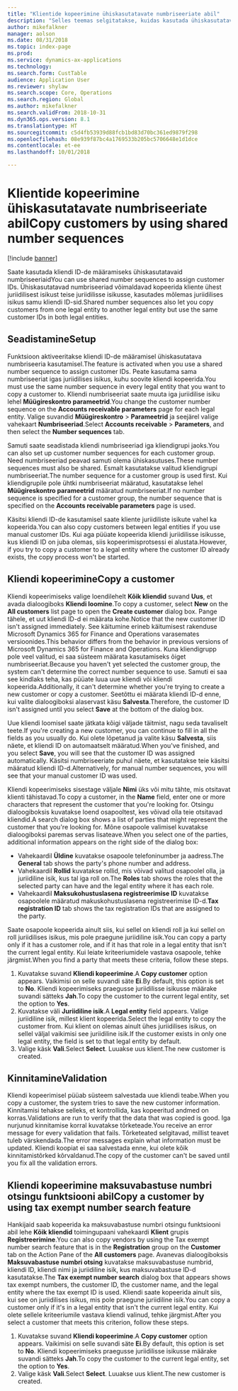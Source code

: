 ```yaml
---
title: "Klientide kopeerimine ühiskasutatavate numbriseeriate abil"
description: "Selles teemas selgitatakse, kuidas kasutada ühiskasutatavaid numbriseeriaid kliendi kopeerimiseks teise juriidilisse isikusse, säilitades sama kliendi ID."
author: mikefalkner
manager: aolson
ms.date: 08/31/2018
ms.topic: index-page
ms.prod: 
ms.service: dynamics-ax-applications
ms.technology: 
ms.search.form: CustTable
audience: Application User
ms.reviewer: shylaw
ms.search.scope: Core, Operations
ms.search.region: Global
ms.author: mikefalkner
ms.search.validFrom: 2018-10-31
ms.dyn365.ops.version: 8.1
ms.translationtype: HT
ms.sourcegitcommit: c5d4fb53939d88fcb1bd83d70bc361ed9879f298
ms.openlocfilehash: 08e939f87bc4a1769533b205bc5706648e1d1dce
ms.contentlocale: et-ee
ms.lasthandoff: 10/01/2018

---
```


# <a name="copy-customers-by-using-shared-number-sequences"></a><span data-ttu-id="acc09-103">Klientide kopeerimine ühiskasutatavate numbriseeriate abil</span><span class="sxs-lookup"><span data-stu-id="acc09-103">Copy customers by using shared number sequences</span></span>

[!include [banner](../includes/banner.md)]

<span data-ttu-id="acc09-104">Saate kasutada kliendi ID-de määramiseks ühiskasutatavaid numbriseeriaid</span><span class="sxs-lookup"><span data-stu-id="acc09-104">You can use shared number sequences to assign customer IDs.</span></span> <span data-ttu-id="acc09-105">Ühiskasutatavad numbriseeriad võimaldavad kopeerida kliente ühest juriidilisest isikust teise juriidilisse isikusse, kasutades mõlemas juriidilises isikus samu kliendi ID-sid.</span><span class="sxs-lookup"><span data-stu-id="acc09-105">Shared number sequences also let you copy customers from one legal entity to another legal entity but use the same customer IDs in both legal entities.</span></span>

## <a name="setup"></a><span data-ttu-id="acc09-106">Seadistamine</span><span class="sxs-lookup"><span data-stu-id="acc09-106">Setup</span></span>

<span data-ttu-id="acc09-107">Funktsioon aktiveeritakse kliendi ID-de määramisel ühiskasutatava numbriseeria kasutamisel.</span><span class="sxs-lookup"><span data-stu-id="acc09-107">The feature is activated when you use a shared number sequence to assign customer IDs.</span></span> <span data-ttu-id="acc09-108">Peate kasutama sama numbriseeriat igas juriidilises isikus, kuhu soovite kliendi kopeerida.</span><span class="sxs-lookup"><span data-stu-id="acc09-108">You must use the same number sequence in every legal entity that you want to copy a customer to.</span></span> <span data-ttu-id="acc09-109">Kliendi numbriseeriat saate muuta iga juriidilise isiku lehel **Müügireskontro parameetrid**.</span><span class="sxs-lookup"><span data-stu-id="acc09-109">You change the customer number sequence on the **Accounts receivable parameters** page for each legal entity.</span></span> <span data-ttu-id="acc09-110">Valige suvandid **Müügireskontro** \> **Parameetrid** ja seejärel valige vahekaart **Numbriseeriad**.</span><span class="sxs-lookup"><span data-stu-id="acc09-110">Select **Accounts receivable** \> **Parameters**, and then select the **Number sequences** tab.</span></span>

<span data-ttu-id="acc09-111">Samuti saate seadistada kliendi numbriseeriad iga kliendigrupi jaoks.</span><span class="sxs-lookup"><span data-stu-id="acc09-111">You can also set up customer number sequences for each customer group.</span></span> <span data-ttu-id="acc09-112">Need numbriseeriad peavad samuti olema ühiskasutuses.</span><span class="sxs-lookup"><span data-stu-id="acc09-112">These number sequences must also be shared.</span></span> <span data-ttu-id="acc09-113">Esmalt kasutatakse valitud kliendigrupi numbriseeriat.</span><span class="sxs-lookup"><span data-stu-id="acc09-113">The number sequence for a customer group is used first.</span></span> <span data-ttu-id="acc09-114">Kui kliendigrupile pole ühtki numbriseeriat määratud, kasutatakse lehel **Müügireskontro parameetrid** määratud numbriseeriat.</span><span class="sxs-lookup"><span data-stu-id="acc09-114">If no number sequence is specified for a customer group, the number sequence that is specified on the **Accounts receivable parameters** page is used.</span></span>

<span data-ttu-id="acc09-115">Käsitsi kliendi ID-de kasutamisel saate kliente juriidiliste isikute vahel ka kopeerida.</span><span class="sxs-lookup"><span data-stu-id="acc09-115">You can also copy customers between legal entities if you use manual customer IDs.</span></span> <span data-ttu-id="acc09-116">Kui aga püüate kopeerida kliendi juriidilisse isikusse, kus kliendi ID on juba olemas, siis kopeerimisprotsessi ei alustata.</span><span class="sxs-lookup"><span data-stu-id="acc09-116">However, if you try to copy a customer to a legal entity where the customer ID already exists, the copy process won't be started.</span></span>

## <a name="copy-a-customer"></a><span data-ttu-id="acc09-117">Kliendi kopeerimine</span><span class="sxs-lookup"><span data-stu-id="acc09-117">Copy a customer</span></span>

<span data-ttu-id="acc09-118">Kliendi kopeerimiseks valige loendilehelt **Kõik kliendid** suvand **Uus**, et avada dialoogiboks **Kliendi loomine**.</span><span class="sxs-lookup"><span data-stu-id="acc09-118">To copy a customer, select **New** on the **All customers** list page to open the **Create customer** dialog box.</span></span> <span data-ttu-id="acc09-119">Pange tähele, et uut kliendi ID-d ei määrata kohe.</span><span class="sxs-lookup"><span data-stu-id="acc09-119">Notice that the new customer ID isn't assigned immediately.</span></span> <span data-ttu-id="acc09-120">See käitumine erineb käitumisest rakenduse Microsoft Dynamics 365 for Finance and Operations varasemates versioonides.</span><span class="sxs-lookup"><span data-stu-id="acc09-120">This behavior differs from the behavior in previous versions of Microsoft Dynamics 365 for Finance and Operations.</span></span> <span data-ttu-id="acc09-121">Kuna kliendigrupp pole veel valitud, ei saa süsteem määrata kasutamiseks õiget numbriseeriat.</span><span class="sxs-lookup"><span data-stu-id="acc09-121">Because you haven't yet selected the customer group, the system can't determine the correct number sequence to use.</span></span> <span data-ttu-id="acc09-122">Samuti ei saa see kindlaks teha, kas püüate luua uue kliendi või kliendi kopeerida.</span><span class="sxs-lookup"><span data-stu-id="acc09-122">Additionally, it can't determine whether you're trying to create a new customer or copy a customer.</span></span> <span data-ttu-id="acc09-123">Seetõttu ei määrata kliendi ID-d enne, kui valite dialoogiboksi alaservast käsu **Salvesta**.</span><span class="sxs-lookup"><span data-stu-id="acc09-123">Therefore, the customer ID isn't assigned until you select **Save** at the bottom of the dialog box.</span></span>

<span data-ttu-id="acc09-124">Uue kliendi loomisel saate jätkata kõigi väljade täitmist, nagu seda tavaliselt teete.</span><span class="sxs-lookup"><span data-stu-id="acc09-124">If you're creating a new customer, you can continue to fill in all the fields as you usually do.</span></span> <span data-ttu-id="acc09-125">Kui olete lõpetanud ja valite käsu **Salvesta**, siis näete, et kliendi ID on automaatselt määratud.</span><span class="sxs-lookup"><span data-stu-id="acc09-125">When you've finished, and you select **Save**, you will see that the customer ID was assigned automatically.</span></span> <span data-ttu-id="acc09-126">Käsitsi numbriseeriate puhul näete, et kasutatakse teie käsitsi määratud kliendi ID-d.</span><span class="sxs-lookup"><span data-stu-id="acc09-126">Alternatively, for manual number sequences, you will see that your manual customer ID was used.</span></span>

<span data-ttu-id="acc09-127">Kliendi kopeerimiseks sisestage väljale **Nimi** üks või mitu tähte, mis otsitavat klienti tähistavad.</span><span class="sxs-lookup"><span data-stu-id="acc09-127">To copy a customer, in the **Name** field, enter one or more characters that represent the customer that you're looking for.</span></span> <span data-ttu-id="acc09-128">Otsingu dialoogiboksis kuvatakse loend osapooltest, kes võivad olla teie otsitavad kliendid.</span><span class="sxs-lookup"><span data-stu-id="acc09-128">A search dialog box shows a list of parties that might represent the customer that you're looking for.</span></span> <span data-ttu-id="acc09-129">Mõne osapoole valimisel kuvatakse dialoogiboksi paremas servas lisateave.</span><span class="sxs-lookup"><span data-stu-id="acc09-129">When you select one of the parties, additional information appears on the right side of the dialog box:</span></span>

- <span data-ttu-id="acc09-130">Vahekaardil **Üldine** kuvatakse osapoole telefoninumber ja aadress.</span><span class="sxs-lookup"><span data-stu-id="acc09-130">The **General** tab shows the party's phone number and address.</span></span>
- <span data-ttu-id="acc09-131">Vahekaardil **Rollid** kuvatakse rollid, mis võivad valitud osapoolel olla, ja juriidiline isik, kus tal iga roll on.</span><span class="sxs-lookup"><span data-stu-id="acc09-131">The **Roles** tab shows the roles that the selected party can have and the legal entity where it has each role.</span></span>
- <span data-ttu-id="acc09-132">Vahekaardil **Maksukohustuslasena registreerimise ID** kuvatakse osapoolele määratud makuskohustuslasena registreerimise ID-d.</span><span class="sxs-lookup"><span data-stu-id="acc09-132">**Tax registration ID** tab shows the tax registration IDs that are assigned to the party.</span></span>

<span data-ttu-id="acc09-133">Saate osapoole kopeerida ainult siis, kui sellel on kliendi roll ja kui sellel on roll juriidilises isikus, mis pole praegune juriidiline isik.</span><span class="sxs-lookup"><span data-stu-id="acc09-133">You can copy a party only if it has a customer role, and if it has that role in a legal entity that isn't the current legal entity.</span></span> <span data-ttu-id="acc09-134">Kui leiate kriteeriumidele vastava osapoole, tehke järgmist.</span><span class="sxs-lookup"><span data-stu-id="acc09-134">When you find a party that meets these criteria, follow these steps.</span></span>

1. <span data-ttu-id="acc09-135">Kuvatakse suvand **Kliendi kopeerimine**.</span><span class="sxs-lookup"><span data-stu-id="acc09-135">A **Copy customer** option appears.</span></span> <span data-ttu-id="acc09-136">Vaikimisi on selle suvandi säte **Ei**.</span><span class="sxs-lookup"><span data-stu-id="acc09-136">By default, this option is set to **No**.</span></span> <span data-ttu-id="acc09-137">Kliendi kopeerimiseks praegusse juriidilisse isikusse määrake suvandi sätteks **Jah**.</span><span class="sxs-lookup"><span data-stu-id="acc09-137">To copy the customer to the current legal entity, set the option to **Yes**.</span></span> 
2. <span data-ttu-id="acc09-138">Kuvatakse väli **Juriidiline isik**.</span><span class="sxs-lookup"><span data-stu-id="acc09-138">A **Legal entity** field appears.</span></span> <span data-ttu-id="acc09-139">Valige juriidiline isik, millest klient kopeerida.</span><span class="sxs-lookup"><span data-stu-id="acc09-139">Select the legal entity to copy the customer from.</span></span> <span data-ttu-id="acc09-140">Kui klient on olemas ainult ühes juriidilises isikus, on sellel väljal vaikimisi see juriidiline isik.</span><span class="sxs-lookup"><span data-stu-id="acc09-140">If the customer exists in only one legal entity, the field is set to that legal entity by default.</span></span>
3. <span data-ttu-id="acc09-141">Valige käsk **Vali**.</span><span class="sxs-lookup"><span data-stu-id="acc09-141">Select **Select**.</span></span> <span data-ttu-id="acc09-142">Luuakse uus klient.</span><span class="sxs-lookup"><span data-stu-id="acc09-142">The new customer is created.</span></span>

## <a name="validation"></a><span data-ttu-id="acc09-143">Kinnitamine</span><span class="sxs-lookup"><span data-stu-id="acc09-143">Validation</span></span>

<span data-ttu-id="acc09-144">Kliendi kopeerimisel püüab süsteem salvestada uue kliendi teabe.</span><span class="sxs-lookup"><span data-stu-id="acc09-144">When you copy a customer, the system tries to save the new customer information.</span></span> <span data-ttu-id="acc09-145">Kinnitamisi tehakse selleks, et kontrollida, kas kopeeritud andmed on korras.</span><span class="sxs-lookup"><span data-stu-id="acc09-145">Validations are run to verify that the data that was copied is good.</span></span> <span data-ttu-id="acc09-146">Iga nurjunud kinnitamise korral kuvatakse tõrketeade.</span><span class="sxs-lookup"><span data-stu-id="acc09-146">You receive an error message for every validation that fails.</span></span> <span data-ttu-id="acc09-147">Tõrketeated selgitavad, millist teavet tuleb värskendada.</span><span class="sxs-lookup"><span data-stu-id="acc09-147">The error messages explain what information must be updated.</span></span> <span data-ttu-id="acc09-148">Kliendi koopiat ei saa salvestada enne, kui olete kõik kinnitamistõrked kõrvaldanud.</span><span class="sxs-lookup"><span data-stu-id="acc09-148">The copy of the customer can't be saved until you fix all the validation errors.</span></span>

## <a name="copy-a-customer-by-using-tax-exempt-number-search-feature"></a><span data-ttu-id="acc09-149">Kliendi kopeerimine maksuvabastuse numbri otsingu funktsiooni abil</span><span class="sxs-lookup"><span data-stu-id="acc09-149">Copy a customer by using tax exempt number search feature</span></span>

<span data-ttu-id="acc09-150">Hankijaid saab kopeerida ka maksuvabastuse numbri otsingu funktsiooni abil lehe **Kõik kliendid** toimingupaani vahekaardi **Klient** grupis **Registreerimine**.</span><span class="sxs-lookup"><span data-stu-id="acc09-150">You can also copy vendors by using the Tax exempt number search feature that is in the **Registration** group on the **Customer** tab on the Action Pane of the **All customers** page.</span></span> <span data-ttu-id="acc09-151">Avanevas dialoogiboksis **Maksuvabastuse numbri otsing** kuvatakse maksuvabastuse numbrid, kliendi ID, kliendi nimi ja juriidiline isik, kus maksuvabastuse ID-d kasutatakse.</span><span class="sxs-lookup"><span data-stu-id="acc09-151">The **Tax exempt number search** dialog box that appears shows tax exempt numbers, the customer ID, the customer name, and the legal entity where the tax exempt ID is used.</span></span> <span data-ttu-id="acc09-152">Kliendi saate kopeerida ainult siis, kui see on juriidilises isikus, mis pole praegune juriidiline isik.</span><span class="sxs-lookup"><span data-stu-id="acc09-152">You can copy a customer only if it's in a legal entity that isn't the current legal entity.</span></span> <span data-ttu-id="acc09-153">Kui olete sellele kriteeriumile vastava kliendi valinud, tehke järgmist.</span><span class="sxs-lookup"><span data-stu-id="acc09-153">After you select a customer that meets this criterion, follow these steps.</span></span>

1. <span data-ttu-id="acc09-154">Kuvatakse suvand **Kliendi kopeerimine**.</span><span class="sxs-lookup"><span data-stu-id="acc09-154">A **Copy customer** option appears.</span></span> <span data-ttu-id="acc09-155">Vaikimisi on selle suvandi säte **Ei**.</span><span class="sxs-lookup"><span data-stu-id="acc09-155">By default, this option is set to **No**.</span></span> <span data-ttu-id="acc09-156">Kliendi kopeerimiseks praegusse juriidilisse isikusse määrake suvandi sätteks **Jah**.</span><span class="sxs-lookup"><span data-stu-id="acc09-156">To copy the customer to the current legal entity, set the option to **Yes**.</span></span> 
2. <span data-ttu-id="acc09-157">Valige käsk **Vali**.</span><span class="sxs-lookup"><span data-stu-id="acc09-157">Select **Select**.</span></span> <span data-ttu-id="acc09-158">Luuakse uus klient.</span><span class="sxs-lookup"><span data-stu-id="acc09-158">The new customer is created.</span></span>

